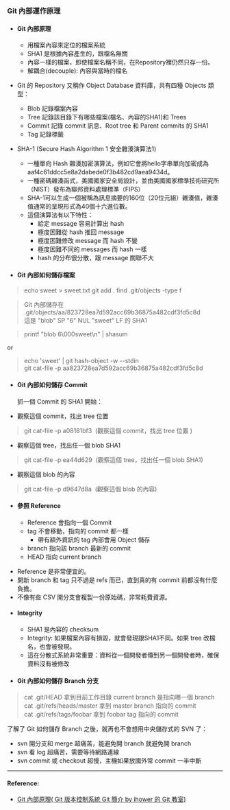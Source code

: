 ### Git 內部運作原理

* #### Git 內部原理

  * 用檔案內容來定位的檔案系統
  * SHA1 是根據內容產生的，跟檔名無關
  * 內容一樣的檔案，即使檔案名稱不同，在Repository裡仍然只存一份。
  * 解耦合\(decouple\): 內容與當時的檔名


* Git 的 Repository 又稱作 Object Database 資料庫，共有四種 Objects 類型：

  * Blob 記錄檔案內容
  * Tree 記錄該目錄下有哪些檔案\(檔名、內容的SHA1\)和 Trees
  * Commit 記錄 commit 訊息、Root tree 和 Parent commits 的 SHA1
  * Tag 記錄標籤
  

* SHA-1 \(Secure Hash Algorithm 1 安全雜湊演算法1\)

  * 一種單向 Hash 雜湊加密演算法，例如它會將hello字串單向加密成為aaf4c61ddcc5e8a2dabede0f3b482cd9aea9434d。
  * 一種密碼雜湊函式，美國國家安全局設計，並由美國國家標準技術研究所（NIST）發布為聯邦資料處理標準（FIPS）
  * SHA-1可以生成一個被稱為訊息摘要的160位（20位元組）雜湊值，雜湊值通常的呈現形式為40個十六進位數。
  * 這個演算法有以下特性：
    * 給定 message 容易計算出 hash
    * 極度困難從 hash 推回 message
    * 極度困難修改 message 而 hash 不變
    * 極度困難不同的 messages 而 hash 一樣
    * hash 的分布很分散，跟 message 關聯不大

* #### Git 內部如何儲存檔案
    
>echo sweet > sweet.txt
>git add .
>find .git/objects -type f
    

> Git 內部儲存在 .git/objects/aa/823728ea7d592acc69b36875a482cdf3fd5c8d  
> 這是 "blob" SP "6" NUL "sweet" LF 的 SHA1  


>printf "blob 6\000sweet\n" \| shasum  

or

> echo 'sweet' \| git hash-object -w --stdin  
> git cat-file -p aa823728ea7d592acc69b36875a482cdf3fd5c8d




* #### Git 內部如何儲存 Commit

  抓一個 Commit 的 SHA1 開始：  
  
- 觀察這個 commit，找出 tree 位置 
  

> git cat-file -p a08181bf3  \(觀察這個 commit，找出 tree 位置 \)  


- 觀察這個 tree，找出任一個 blob SHA1


> git cat-file -p ea44d629       \(觀察這個 tree，找出任一個 blob SHA1\)  



- 觀察這個 blob 的內容

> git cat-file -p d9647d8a  \(觀察這個 blob 的內容\)  
  

* #### 參照 Reference

  - Reference 會指向一個 Commit
  - tag 不會移動，指向的 commit 都一樣
    - 帶有額外資訊的 tag 內部會用 Object 儲存
  - branch 指向該 branch 最新的 commit
  - HEAD 指向 current branch

- Reference 是非常便宜的。
- 開新 branch 和 tag 只不過是 refs 而已，直到真的有 commit 前都沒有什麼負擔。
- 不像有些 CSV 開分支會複製一份原始碼，非常耗費資源。

* #### Integrity

  - SHA1 是內容的 checksum
  - Integrity: 如果檔案內容有損毀，就會發現跟SHA1不同。如果 tree 改檔名，也會被發現。
  - 這在分散式系統非常重要：資料從一個開發者傳到另一個開發者時，確保資料沒有被修改

* #### Git 內部如何儲存 Branch 分支



>cat .git/HEAD 拿到目前工作目錄 current branch 是指向哪一個 branch  
>cat .git/refs/heads/master 拿到 master branch 指向的 commit  
>cat .git/refs/tags/foobar 拿到 foobar tag 指向的 commit  



了解了 Git 如何儲存 Branch 之後，就再也不會想用中央儲存式的 SVN 了：  
- svn 開分支和 merge 超痛苦，能避免開 branch 就避免開 branch  
- svn 看 log 超痛苦，需要等待網路連線  
- svn commit 或 checkout 超慢，主機如果放國外常 commit 一半中斷



---

#### Reference:

* [Git 內部原理\( Git 版本控制系統 Git 簡介 by ihower 的 Git 教室\)](https://ihower.tw/git/internal.html)




